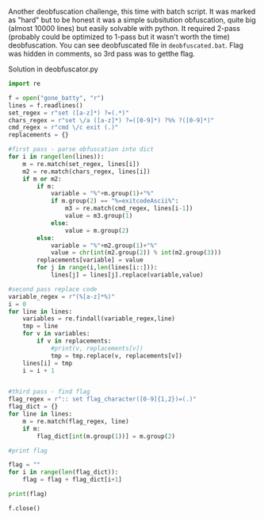 Another deobfuscation challenge, this time with batch script. It was marked as "hard" but to be honest it was a simple subsitution obfuscation, quite big (almost 10000 lines) but easily solvable with python. It required 2-pass (probably could be optimized to 1-pass but it wasn't worth the time) deobfuscation. You can see deobfuscated file in `deobfuscated.bat`. Flag was hidden in comments, so 3rd pass was to getthe  flag.

Solution in deobfuscator.py

```python
import re

f = open("gone_batty", "r")
lines = f.readlines()
set_regex = r"set ([a-z]*) ?=(.*)"
chars_regex = r"set \/a ([a-z]*) ?=([0-9]*) ?%% ?([0-9]*)"
cmd_regex = r"cmd \/c exit (.)"
replacements = {}

#first pass - parse obfuscation into dict
for i in range(len(lines)):
    m = re.match(set_regex, lines[i])
    m2 = re.match(chars_regex, lines[i])
    if m or m2:
        if m:
            variable = "%"+m.group(1)+"%"
            if m.group(2) == "%=exitcodeAscii%":
                m3 = re.match(cmd_regex, lines[i-1])
                value = m3.group(1)
            else:
                value = m.group(2)
        else:
            variable = "%"+m2.group(1)+"%"
            value = chr(int(m2.group(2)) % int(m2.group(3)))
        replacements[variable] = value
        for j in range(i,len(lines[i::])):
            lines[j] = lines[j].replace(variable,value)

#second pass replace code
variable_regex = r"(%[a-z]*%)"
i = 0
for line in lines:
    variables = re.findall(variable_regex,line)
    tmp = line
    for v in variables:
        if v in replacements:
            #print(v, replacements[v])
            tmp = tmp.replace(v, replacements[v])
    lines[i] = tmp
    i = i + 1


#third pass - find flag
flag_regex = r":: set flag_character([0-9]{1,2})=(.)"
flag_dict = {}
for line in lines:
    m = re.match(flag_regex, line)
    if m:
        flag_dict[int(m.group(1))] = m.group(2)

#print flag

flag = ""
for i in range(len(flag_dict)):
    flag = flag + flag_dict[i+1]

print(flag)

f.close()
```
